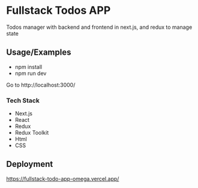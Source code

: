 # Fullstack Todos APP

Todos manager with backend and frontend in next.js, and redux to manage state

## Usage/Examples

- npm install
- npm run dev

Go to http://localhost:3000/

### Tech Stack

- Next.js
- React
- Redux
- Redux Toolkit
- Html
- CSS

## Deployment

https://fullstack-todo-app-omega.vercel.app/
